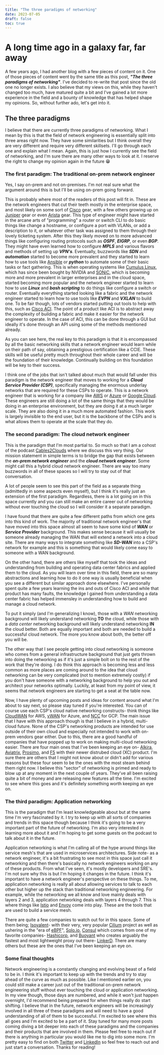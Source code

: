 ```yaml
---
title: "The three paradigms of networking"
date: 2023-07-05
draft: false
toc: true
---
```


# A long time ago in a galaxy far, far away

A few years ago, I had another blog with a few pieces of content on it. One of those pieces of content went by the same title as this post, *__"The three paradigms of networking"__*. I've decided to re-write that post since the old one no longer exists. I also believe that my views on this, while they haven't changed too much, have matured quite a bit and I've gained a lot more experience in the field and a bounty of knowledge that has helped shape my opinions. So, without further ado, let's get into it.

## The three paradigms

I believe that there are currently three paradigms of networking. What I mean by this is that the field of network engineering is essentially split into three areas right now. They have some similarities but I think overall they are very different and require very different skillsets. I'll go through each one and explain what I mean. Again, this is just how I currently see the field of networking, and I'm sure there are many other ways to look at it. I reserve the right to change my opinion again in the future 😁

### The first paradigm: The traditional on-prem network engineer

Yes, I say on-prem and not on-premises. I'm not real sure what the argument around this is but I'll be using on-prem going forward.

This is probably where most of the readers of this post will fit in. These are the network engineers that cut their teeth mostly in the enterprise space, and most likely on some sort of [Cisco](https://www.cisco.com) gear, with a few others growing up on [Juniper](https://www.juniper.net) gear or even [Arista](https://www.arista.com/en/) gear. This type of engineer might have started in the arcane arts of "programming" a router or switch CLI to do basic things like change a hostname, or configure a port with VLANs, or add a description to it, or whatever other task was assigned to them through their lovely ticketing system. After this they likely moved on to more advanced things like configuring routing protocols such as *__OSPF__*, *__EIGRP__*, or even *__BGP__*. They might have even learned how to configure *__MPLS__* and various flavors and methods of setting up *__VPN's__*. Eventually, buzzwords like *__SDN__* and *__automation__* started to become more prevalent and they started to learn how to use tools like [Ansible](https://www.ansible.com) or *__python__* to automate some of their basic tasks or fact gathering. This is when operating systems like [Cumulus Linux](https://cumulusnetworks.com/products/cumulus-linux/), which has since been bought by NVIDIA and [SONiC](https://azure.github.io/SONiC/), which is becoming more and more prevalent in larger enterprises and in the cloud space, started becoming more popular and the network engineer started to learn how to use *__Linux__* and *__bash scripting__* to do things like configure a switch or router. Eventually everything started looking like a fabric and the network engineer started to learn how to use tools like *__EVPN__* and *__VXLAN__* to build one. To be fair though, lots of vendors started putting out tools to help with this, such as [Cisco ACI](https://www.cisco.com/c/en/us/solutions/data-center-virtualization/application-centric-infrastructure/index.html). The point of a product like ACI is to abstract away the complexity of building a fabric and make it easier for the network engineer to operate. In the case of ACI, this can be done through a GUI but ideally it's done through an API using some of the methods mentioned already.

As you can see here, the real key to this paradigm is that it is encompassed by all the basic networking skills that a network engineer would learn while on their path of say, obtaining a prestigious certification like a CCIE. These skills will be useful pretty much throughout their whole career and will be the foundation of their knowledge. Continually building on this foundation will be key to their success.

I think one of the jobs that isn't talked about much that would fall under this paradigm is the network engineer that moves to working for a *__Cloud Service Provider (CSP)__*, specifically managing the enormous underlay networks that are required for these CSPs to operate. This is a network engineer that is working for a company like [AWS](https://aws.amazon.com) or [Azure](https://azure.microsoft.com/en-us/) or [Google Cloud](https://cloud.google.com). These engineers are still doing a lot of the same things that they would be doing in an enterprise environment, but they are doing it at a much larger scale. They are also doing it in a much more automated fashion. This work is largely invisible to the end user, but it is the backbone of the CSPs and is what allows them to operate at the scale that they do.

### The second paradigm: The cloud network engineer

This is the paradigm that I'm most partial to. So much so that I am a cohost of the podcast [Cables2Clouds](https://www.cables2clouds.com) where we discuss this very thing. Our mission statement in simple terms is to bridge the gap that exists between the *__on-prem network engineer__* and the *__cloud network engineer__*. Some might call this a hybrid cloud network engineer. There are way too many buzzwords in all of these spaces so I will try to stay out of that conversation.

A lot of people seem to see this part of the field as a separate thing (admittedly in some aspects even myself), but I think it's really just an extension of the first paradigm. Regardless, there is a lot going on in this space currently and you can still make an entire career out of networking without ever touching the cloud so I will consider it a separate paradigm.

I have found that there are quite a few different paths from which one gets into this kind of work. The majority of traditional network engineer's that have moved into this space almost all seem to have some kind of *__WAN__* or *__Service Provider__* background. This makes sense because it will usually be someone already managing the WAN that will extend a network into a cloud site. There are many ways to integrate something like *__SD-WAN__* into a CSP's network for example and this is something that would likely come easy to someone with a WAN background.

On the other hand, there are others like myself that took the ideas and understanding from building and operating data center fabrics and applied them to the cloud. As you will learn over time in this field, there are so many abstractions and learning how to do it one way is usually beneficial when you see a different but similar approach done elsewhere. I've personally spent quite a few years learning the ins and outs of Cisco ACI and while that product has many faults, the knowledge I gained from understanding a data center fabric has helped immensley in understanding how to build and manage a cloud network.

To put it simply (and I'm generalizing I know), those with a *WAN* networking background will likely understand networking __TO__ the cloud, while those with a *data center* networking background will likely understand networking __IN__ the cloud better. Both are equally important and both are needed to build a successful cloud network. The more you know about both, the better off you will be.

The other way that I see people getting into cloud networking is someone who comes from a general infrastructure background that just gets thrown into doing the networking as if it's just a simple bolt on to the rest of the work that they're doing. I do think this approach is becoming less and less common as more places are coming around to the idea that cloud networking can be very complicated (not to mention extremely costly) if you don't have someone with a networking background to help you out and architect your networks optimally. Luckily, at least from my point of view, it seems that network engineers are starting to get a seat at the table now.

Now, I have plenty of upcoming posts and ideas for content around what I'm about to say next, so please stay tuned if you're interested. You can of course use each CSP's cloud native networking constructs- think things like [CloudWAN](https://aws.amazon.com/cloud-wan/) for AWS, [vWAN](https://learn.microsoft.com/en-us/azure/virtual-wan/virtual-wan-about) for Azure, and [NCC](https://cloud.google.com/network-connectivity-center) for GCP. The main issue that I have with this approach though is that I believe in a hybrid, multi-cloud future. None of the CSP's networking products are intended for use outside of their own cloud and especially not intended to work with on-prem vendors gear either. Due to this, there are a good handful of companies that have popped up to work on making multi-cloud networking easier. There are four main ones that I've been keeping an eye on- [Alkira](https://www.alkira.com), [Aviatrix](https://aviatrix.com), [Prosimo](https://prosimo.io), and [F5](https://www.f5.com/cloud) with their newer distrubed cloud (XC) product. I'm sure there are others that I might not know about or didn't add for various reasons but these four seem to be the ones with the most steam behind them right now. I believe this "sector" of networking is primed and ready to blow up at any moment in the next couple of years. They've all been raising quite a bit of money and are releasing new features all the time. I'm excited to see where this goes and it's definitely something worth keeping an eye on.

### The third paradigm: Application networking

This is the paradigm that I'm least knowledgeable about but at the same time I'm very fascinated by it. I try to keep up with all sorts of companies and trends in this space though because I think it's going to be a very important part of the future of networking. I'm also very interested in learning more about it and I'm hoping to get some guests on the podcast to talk about it in the future.

Application networking is what I'm calling all of the hype around things like service mesh's that are used in microservices architectures. Side note- as a network engineer, it's a bit frustrating to see most in this space just call it networking and then there's basically no network engineers working on any of these products. From what I've seen, it's mostly developers and SRE's. I'm not sure why this is but I'm hoping it changes in the future. I think it's important to have a network engineer's perspective on these things. To me, application networking is really all about allowing services to talk to each other but higher up the stack than traditional networking engineering. For example, while the networking we all know and love mainly deals with layers 2 and 3, application networking deals with layers 4 through 7. This is where things like [Istio](https://istio.io) and [Envoy](https://www.envoyproxy.io) come into play. These are the tools that are used to build a service mesh.

There are quite a few companies to watch out for in this space. Some of them being; [Isovalent](https://isovalent.com)- with their very, very popular [Cilium](https://cilium.io) project as well as ushering in the "era of [eBPF](https://ebpf.io)", [Solo.io](https://www.solo.io), [Consul](https://www.consul.io) which comes from one of my favorite companies- [Hashicorp](https://www.hashicorp.com), and [Buoyant](https://buoyant.io) who creates arguably the fastest and most lightweight proxy out there- [LinkerD](https://linkerd.io). There are many others but these are the ones that I've been keeping an eye on.

### Some final thoughts

Network engineering is a constantly changing and evolving beast of a field to be in. I think it's important to keep up with the trends and try to stay ahead of the curve as much as possible. Like I mentioned earlier on, you could still make a career just out of the traditional on-prem network engineering stuff without ever touching the cloud or application networking. In my view though, those days are numbered, and while it won't just happen overnight, I'd recommend being prepared for when things really do start shifting. I believe that in the future, network engineers will be increasingly involved in all three of these paradigms and will need to have a good understanding of all of them to be successful. I'm excited to see where this all goes and I'm excited to be a part of it. Stay tuned for many more posts coming diving a bit deeper into each of these paradigms and the companies and their products that are involved in them. Please feel free to reach out if there is anything in particular you would like me to dig into some more. I'm pretty easy to find on both [Twitter](https://www.twitter.com/bumpsinthewire) and [LinkedIn](https://www.linkedin.com/in/alex-perkins/) so feel free to reach out and just start a conversation. Thanks for reading!
